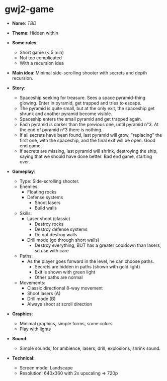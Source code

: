# gwj2-game

- **Name**: *TBD*

- **Theme**: Hidden within
- **Some rules**:
  - Short game (< 5 min)
  - Not too complicated
  - With a recursion idea
- **Main idea**: Minimal side-scrolling shooter with secrets and depth recursion.

- **Story**:
  - Spaceship seeking for treasure. Sees a space pyramid-thing glowing. Enter in pyramid, get trapped and tries to escape.
  - The pyramid is quite small, but at the only exit, the spaceship get shrunk and another pyramid become visible.
  - Spaceship enters the small pyramid and get trapped again.
  - Each pyramid is darker than the previous one, until pyramid n°3. At the end of pyramid n°3 there is nothing.
  - If all secrets have been found, last pyramid will grow, "replacing" the first one, with the spaceship, and the final exit will be open. Good end game.
  - If secrets are missing, last pyramid will shrink, destroying the ship, saying that we should have done better. Bad end game, starting over.

- **Gameplay**:
  - Type: Side-scrolling shooter.
  - Enemies:
    - Floating rocks
    - Defense systems
      - Shoot lasers
      - Build walls
  - Skills:
    - Laser shoot (classic)
      - Destroy rocks
      - Destroy defense systems
      - Do not destroy walls
    - Drill mode (go through short walls)
      - Destroy everything, BUT has a greater cooldown than lasers, so use with care
  - Paths:
    - As the player goes forward in the level, he can choose paths.
      - Secrets are hidden in paths (shown with gold light)
      - Exit is shown with green light
      - Other paths are normal
  - Movements:
    - Classic directional 8-way movement
    - Shoot lasers (A)
    - Drill mode (B)
    - Always shoot at scroll direction

- **Graphics**:
  - Minimal graphics, simple forms, some colors
  - Play with lights

- **Sound**:
  - Simple sounds, for ambience, lasers, drill, explosions, shrink sound.

- **Technical**:
  - Screen mode: Landscape
  - Resolution: 640x360 with 2x upscaling => 720p
